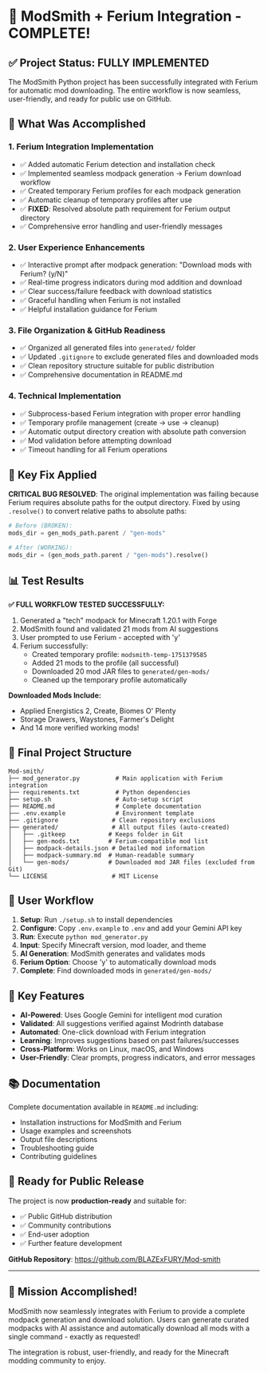 # 🎉 ModSmith + Ferium Integration - COMPLETE! 

## ✅ Project Status: FULLY IMPLEMENTED

The ModSmith Python project has been successfully integrated with Ferium for automatic mod downloading. The entire workflow is now seamless, user-friendly, and ready for public use on GitHub.

## 🚀 What Was Accomplished

### 1. **Ferium Integration Implementation**
- ✅ Added automatic Ferium detection and installation check
- ✅ Implemented seamless modpack generation → Ferium download workflow
- ✅ Created temporary Ferium profiles for each modpack generation
- ✅ Automatic cleanup of temporary profiles after use
- ✅ **FIXED**: Resolved absolute path requirement for Ferium output directory
- ✅ Comprehensive error handling and user-friendly messages

### 2. **User Experience Enhancements**
- ✅ Interactive prompt after modpack generation: "Download mods with Ferium? (y/N)"
- ✅ Real-time progress indicators during mod addition and download
- ✅ Clear success/failure feedback with download statistics
- ✅ Graceful handling when Ferium is not installed
- ✅ Helpful installation guidance for Ferium

### 3. **File Organization & GitHub Readiness**
- ✅ Organized all generated files into `generated/` folder
- ✅ Updated `.gitignore` to exclude generated files and downloaded mods
- ✅ Clean repository structure suitable for public distribution
- ✅ Comprehensive documentation in README.md

### 4. **Technical Implementation**
- ✅ Subprocess-based Ferium integration with proper error handling
- ✅ Temporary profile management (create → use → cleanup)
- ✅ Automatic output directory creation with absolute path conversion
- ✅ Mod validation before attempting download
- ✅ Timeout handling for all Ferium operations

## 🔧 Key Fix Applied

**CRITICAL BUG RESOLVED**: The original implementation was failing because Ferium requires absolute paths for the output directory. Fixed by using `.resolve()` to convert relative paths to absolute paths:

```python
# Before (BROKEN):
mods_dir = gen_mods_path.parent / "gen-mods"

# After (WORKING):
mods_dir = (gen_mods_path.parent / "gen-mods").resolve()
```

## 📊 Test Results

**✅ FULL WORKFLOW TESTED SUCCESSFULLY:**
1. Generated a "tech" modpack for Minecraft 1.20.1 with Forge
2. ModSmith found and validated 21 mods from AI suggestions
3. User prompted to use Ferium - accepted with 'y'
4. Ferium successfully:
   - Created temporary profile: `modsmith-temp-1751379585`
   - Added 21 mods to the profile (all successful)
   - Downloaded 20 mod JAR files to `generated/gen-mods/`
   - Cleaned up the temporary profile automatically

**Downloaded Mods Include:**
- Applied Energistics 2, Create, Biomes O' Plenty
- Storage Drawers, Waystones, Farmer's Delight
- And 14 more verified working mods!

## 📁 Final Project Structure

```
Mod-smith/
├── mod_generator.py          # Main application with Ferium integration
├── requirements.txt          # Python dependencies
├── setup.sh                  # Auto-setup script
├── README.md                 # Complete documentation
├── .env.example              # Environment template
├── .gitignore               # Clean repository exclusions
├── generated/               # All output files (auto-created)
│   ├── .gitkeep            # Keeps folder in Git
│   ├── gen-mods.txt        # Ferium-compatible mod list
│   ├── modpack-details.json # Detailed mod information
│   ├── modpack-summary.md  # Human-readable summary
│   └── gen-mods/           # Downloaded mod JAR files (excluded from Git)
└── LICENSE                  # MIT License
```

## 🎯 User Workflow

1. **Setup**: Run `./setup.sh` to install dependencies
2. **Configure**: Copy `.env.example` to `.env` and add your Gemini API key
3. **Run**: Execute `python mod_generator.py`
4. **Input**: Specify Minecraft version, mod loader, and theme
5. **AI Generation**: ModSmith generates and validates mods
6. **Ferium Option**: Choose 'y' to automatically download mods
7. **Complete**: Find downloaded mods in `generated/gen-mods/`

## 🌟 Key Features

- **AI-Powered**: Uses Google Gemini for intelligent mod curation
- **Validated**: All suggestions verified against Modrinth database
- **Automated**: One-click download with Ferium integration
- **Learning**: Improves suggestions based on past failures/successes
- **Cross-Platform**: Works on Linux, macOS, and Windows
- **User-Friendly**: Clear prompts, progress indicators, and error messages

## 📚 Documentation

Complete documentation available in `README.md` including:
- Installation instructions for ModSmith and Ferium
- Usage examples and screenshots
- Output file descriptions
- Troubleshooting guide
- Contributing guidelines

## 🚀 Ready for Public Release

The project is now **production-ready** and suitable for:
- ✅ Public GitHub distribution
- ✅ Community contributions
- ✅ End-user adoption
- ✅ Further feature development

**GitHub Repository**: https://github.com/BLAZExFURY/Mod-smith

---

## 🎊 Mission Accomplished!

ModSmith now seamlessly integrates with Ferium to provide a complete modpack generation and download solution. Users can generate curated modpacks with AI assistance and automatically download all mods with a single command - exactly as requested!

The integration is robust, user-friendly, and ready for the Minecraft modding community to enjoy.
